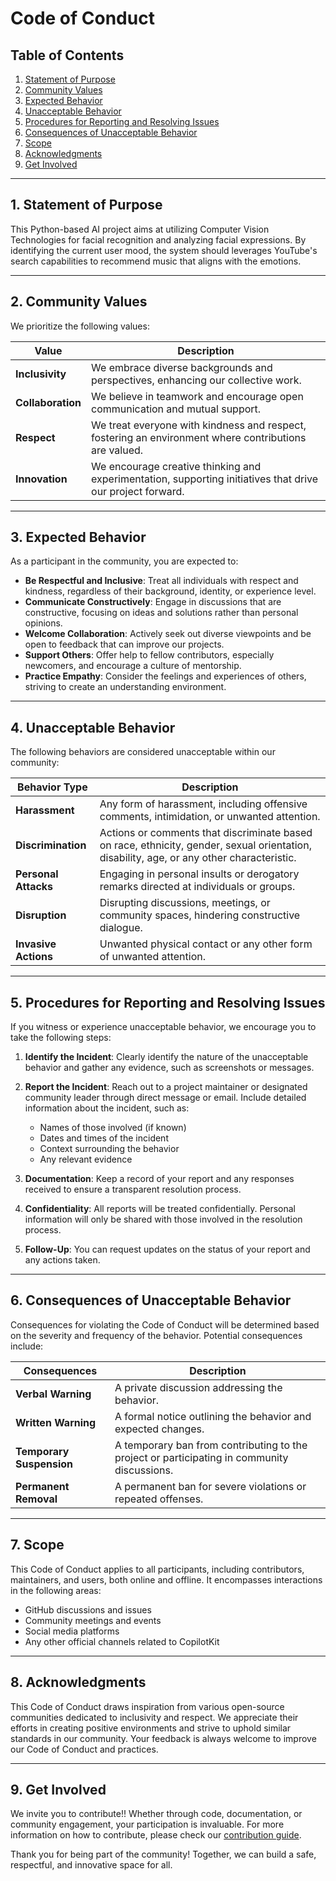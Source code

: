 # Code of Conduct

## Table of Contents

1. [Statement of Purpose](#statement-of-purpose)
2. [Community Values](#community-values)
3. [Expected Behavior](#expected-behavior)
4. [Unacceptable Behavior](#unacceptable-behavior)
5. [Procedures for Reporting and Resolving Issues](#procedures-for-reporting-and-resolving-issues)
6. [Consequences of Unacceptable Behavior](#consequences-of-unacceptable-behavior)
7. [Scope](#scope)
8. [Acknowledgments](#acknowledgments)
9. [Get Involved](#get-involved)

---

## 1. Statement of Purpose

This Python-based AI project aims at utilizing Computer Vision Technologies for facial recognition and analyzing facial expressions. By identifying the current user mood, the system should leverages YouTube's search capabilities to recommend music that aligns with the emotions.

---

## 2. Community Values

We prioritize the following values:

| **Value**       | **Description**                                                                 |
|------------------|---------------------------------------------------------------------------------|
| **Inclusivity**   | We embrace diverse backgrounds and perspectives, enhancing our collective work.|
| **Collaboration** | We believe in teamwork and encourage open communication and mutual support.    |
| **Respect**       | We treat everyone with kindness and respect, fostering an environment where contributions are valued. |
| **Innovation**    | We encourage creative thinking and experimentation, supporting initiatives that drive our project forward. |

---

## 3. Expected Behavior

As a participant in the community, you are expected to:

- **Be Respectful and Inclusive**: Treat all individuals with respect and kindness, regardless of their background, identity, or experience level.
- **Communicate Constructively**: Engage in discussions that are constructive, focusing on ideas and solutions rather than personal opinions.
- **Welcome Collaboration**: Actively seek out diverse viewpoints and be open to feedback that can improve our projects.
- **Support Others**: Offer help to fellow contributors, especially newcomers, and encourage a culture of mentorship.
- **Practice Empathy**: Consider the feelings and experiences of others, striving to create an understanding environment.

---

## 4. Unacceptable Behavior

The following behaviors are considered unacceptable within our community:

| **Behavior Type**        | **Description**                                                 |
|--------------------------|-----------------------------------------------------------------|
| **Harassment**           | Any form of harassment, including offensive comments, intimidation, or unwanted attention. |
| **Discrimination**       | Actions or comments that discriminate based on race, ethnicity, gender, sexual orientation, disability, age, or any other characteristic. |
| **Personal Attacks**     | Engaging in personal insults or derogatory remarks directed at individuals or groups. |
| **Disruption**           | Disrupting discussions, meetings, or community spaces, hindering constructive dialogue. |
| **Invasive Actions**     | Unwanted physical contact or any other form of unwanted attention. |

---

## 5. Procedures for Reporting and Resolving Issues

If you witness or experience unacceptable behavior, we encourage you to take the following steps:

1. **Identify the Incident**: Clearly identify the nature of the unacceptable behavior and gather any evidence, such as screenshots or messages.
  
2. **Report the Incident**: Reach out to a project maintainer or designated community leader through direct message or email. Include detailed information about the incident, such as:
   - Names of those involved (if known)
   - Dates and times of the incident
   - Context surrounding the behavior
   - Any relevant evidence

3. **Documentation**: Keep a record of your report and any responses received to ensure a transparent resolution process.

4. **Confidentiality**: All reports will be treated confidentially. Personal information will only be shared with those involved in the resolution process.

5. **Follow-Up**: You can request updates on the status of your report and any actions taken.

---

## 6. Consequences of Unacceptable Behavior

Consequences for violating the Code of Conduct will be determined based on the severity and frequency of the behavior. Potential consequences include:

| **Consequences**         | **Description**                                               |
|--------------------------|---------------------------------------------------------------|
| **Verbal Warning**       | A private discussion addressing the behavior.                |
| **Written Warning**      | A formal notice outlining the behavior and expected changes. |
| **Temporary Suspension**  | A temporary ban from contributing to the project or participating in community discussions. |
| **Permanent Removal**    | A permanent ban for severe violations or repeated offenses.   |

---

## 7. Scope

This Code of Conduct applies to all participants, including contributors, maintainers, and users, both online and offline. It encompasses interactions in the following areas:

- GitHub discussions and issues
- Community meetings and events
- Social media platforms
- Any other official channels related to CopilotKit

---

## 8. Acknowledgments

This Code of Conduct draws inspiration from various open-source communities dedicated to inclusivity and respect. We appreciate their efforts in creating positive environments and strive to uphold similar standards in our community. Your feedback is always welcome to improve our Code of Conduct and practices.

---

## 9. Get Involved

We invite you to contribute!! Whether through code, documentation, or community engagement, your participation is invaluable. For more information on how to contribute, please check our [contribution guide](https://github.com/SGCODEX/Hackathon-Website/blob/main/CONTRIBUTING.md).

Thank you for being part of the community! Together, we can build a safe, respectful, and innovative space for all.

